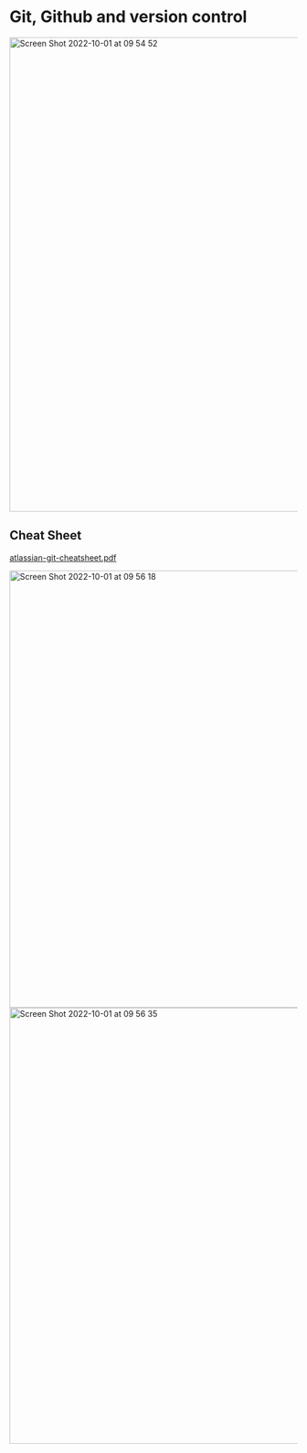 # Git, Github and version control

<img width="830" alt="Screen Shot 2022-10-01 at 09 54 52" src="https://user-images.githubusercontent.com/103771536/193412932-5f0c6a90-13a3-4c11-a332-1c8fcec22685.png">


## Cheat Sheet


[atlassian-git-cheatsheet.pdf](https://github.com/yvonneventure/WebDevBootCamp/files/9690471/atlassian-git-cheatsheet.pdf)


<img width="765" alt="Screen Shot 2022-10-01 at 09 56 18" src="https://user-images.githubusercontent.com/103771536/193412987-5a887c43-3dca-490c-be84-b98b5c3b715e.png">

<img width="763" alt="Screen Shot 2022-10-01 at 09 56 35" src="https://user-images.githubusercontent.com/103771536/193412998-983bee4a-cdda-4130-b1ab-84663c3ce64a.png">
